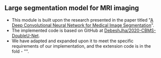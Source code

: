 ## Large segmentation model for MRI imaging
- This module is built upon the research presented in the paper titled "[A Deep Convolutional Neural Network for Medical Image Segmentation](https://arxiv.org/pdf/2006.04868.pdf)". 
- The implemented code is based on GitHub at [DebeshJha/2020-CBMS-DoubleU-Net](https://github.com/DebeshJha/2020-CBMS-DoubleU-Net).
- We have adapted and expanded upon it to meet the specific requirements of our implementation, and the extension code is in the fold - "". 

